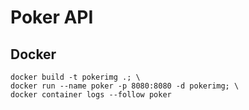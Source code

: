 # Poker API

## Docker
```shell
docker build -t pokerimg .; \
docker run --name poker -p 8080:8080 -d pokerimg; \
docker container logs --follow poker
```
